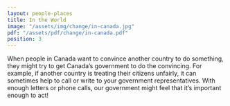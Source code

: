 ```yaml
---
layout: people-places
title: In the World
image: "/assets/img/change/in-canada.jpg"
pdf: "/assets/pdf/change/in-canada.pdf"
position: 3
---
```


When people in Canada want to convince another country to do something, they might try to get Canada’s government to do the convincing. For example, if another country is treating their citizens unfairly, it can sometimes help to call or write to your government representatives. With enough letters or phone calls, our government might feel that it’s important enough to act!